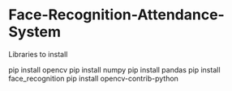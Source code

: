 # Face-Recognition-Attendance-System

Libraries to install 

pip install opencv
pip install numpy
pip install pandas
pip install face_recognition
pip install opencv-contrib-python
